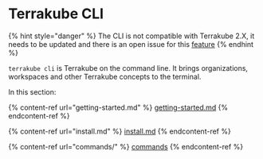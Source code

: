 # Terrakube CLI

{% hint style="danger" %}
The CLI is not compatible with Terrakube 2.X, it needs to be updated and there is an open issue for this [feature](https://github.com/AzBuilder/terrakube/issues/306)
{% endhint %}

`terrakube cli` is Terrakube on the command line. It brings organizations, workspaces and other Terrakube concepts to the terminal.

In this section:

{% content-ref url="getting-started.md" %}
[getting-started.md](getting-started.md)
{% endcontent-ref %}

{% content-ref url="install.md" %}
[install.md](install.md)
{% endcontent-ref %}

{% content-ref url="commands/" %}
[commands](commands/)
{% endcontent-ref %}
